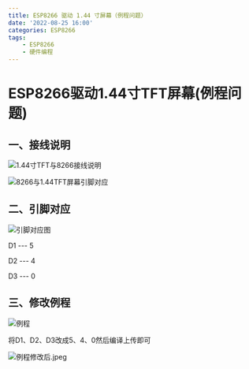 ```yaml
---
title: ESP8266 驱动 1.44 寸屏幕（例程问题）
date: '2022-08-25 16:00'
categories: ESP8266
tags:
    - ESP8266
    - 硬件编程
---
```

# ESP8266驱动1.44寸TFT屏幕(例程问题)

## 一、接线说明

<!-- ![1.44寸TFT与8266接线说明](1.44%E5%AF%B8TFT%E4%B8%8E8266%E6%8E%A5%E7%BA%BF%E8%AF%B4%E6%98%8E.jpg) -->
![1.44寸TFT与8266接线说明](http://ezblog.gnway.cc/i/2022/08/25/63073a339c5e9.jpeg)
<!--![8266与1.44TFT屏幕引脚对应](8266%E4%B8%8E1.44TFT%E5%B1%8F%E5%B9%95%E5%BC%95%E8%84%9A%E5%AF%B9%E5%BA%94.jpg)-->
![8266与1.44TFT屏幕引脚对应](http://ezblog.gnway.cc/i/2022/08/25/63073ae44edf9.jpeg)
## 二、引脚对应

<!--![6875152-d2e17763dffd54ec](6875152-d2e17763dffd54ec.png)-->
![引脚对应图](http://ezblog.gnway.cc/i/2022/08/23/6304a3d194fd6.png)

D1 --- 5

D2 --- 4

D3 --- 0

## 三、修改例程

<!--![例程](%E4%BE%8B%E7%A8%8B.jpg)-->
![例程](http://ezblog.gnway.cc/i/2022/08/25/63073bdf3ddb6.jpeg)

将D1、D2、D3改成5、4、0然后编译上传即可

<!--![例程修改后](%E4%BE%8B%E7%A8%8B%E4%BF%AE%E6%94%B9%E5%90%8E.jpg)-->
![例程修改后.jpeg](http://ezblog.gnway.cc/i/2022/08/25/63073bfaf191c.jpeg)